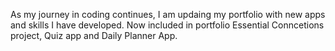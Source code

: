 As my journey in coding continues, I am updaing my portfolio with new apps and skills I have developed. Now included in portfolio Essential Conncetions project, Quiz app and Daily Planner App. 
